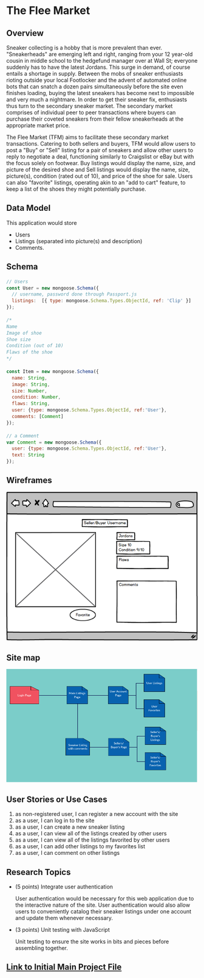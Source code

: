 
# The Flee Market

## Overview

Sneaker collecting is a hobby that is more prevalent than ever. "Sneakerheads" are emerging left and right, ranging from your 12 year-old cousin in middle school to the hedgefund manager over at Wall St; everyone suddenly has to have the latest Jordans. This surge in demand, of course entails a shortage in supply. Between the mobs of sneaker enthusiasts rioting outside your local Footlocker and the advent of automated online bots that can snatch a dozen pairs simultaneously before the site even finishes loading, buying the latest sneakers has become next to impossible and very much a nightmare. In order to get their sneaker fix, enthusiasts thus turn to the secondary sneaker market. The secondary market comprises of individual peer to peer transactions where buyers can purchase their coveted sneakers from their fellow sneakerheads at the appropriate market price. 

The Flee Market (TFM) aims to facilitate these secondary market transactions. Catering to both sellers and buyers, TFM would allow users to post a "Buy" or "Sell" listing for a pair of sneakers and allow other users to reply to negotiate a deal, functioning similarly to Craigslist or eBay but with the focus solely on footwear. Buy listings would display the name, size, and picture of the desired shoe and Sell listings would display the name, size, picture(s), condition (rated out of 10), and price of the shoe for sale. Users can also "favorite" listings, operating akin to an "add to cart" feature, to keep a list of the shoes they might potentially purchase. 

## Data Model

This application would store 
* Users 
* Listings (separated into picture(s) and description) 
* Comments.


## Schema

```javascript
// Users
const User = new mongoose.Schema({
  // username, password done through Passport.js
  listings:  [{ type: mongoose.Schema.Types.ObjectId, ref: 'Clip' }]
});

/*
Name
Image of shoe
Shoe size
Condition (out of 10)
Flaws of the shoe
*/

const Item = new mongoose.Schema({
  name: String,
  image: String,
  size: Number,
  condition: Number,
  flaws: String,
  user: {type: mongoose.Schema.Types.ObjectId, ref:'User'},
  comments: [Comment]
});

// a Comment
var Comment = new mongoose.Schema({
  user: {type: mongoose.Schema.Types.ObjectId, ref:'User'},
  text: String
});
```

## Wireframes


![Mock Listing](documentation/TheFleeMarket.png)




## Site map

![Mock Listing](documentation/SiteMap.png)

## User Stories or Use Cases

1. as non-registered user, I can register a new account with the site
2. as a user, I can log in to the site
3. as a user, I can create a new sneaker listing
4. as a user, I can view all of the listings created by other users
5. as a user, I can view all of the listings favorited by other users
6. as a user, I can add other listings to my favorites list
7. as a user, I can comment on other listings

## Research Topics



* (5 points) Integrate user authentication

  User authentication would be necessary for this web application due to the interactive nature of the site. User authentication would also allow users to conveniently catalog their sneaker listings under one account and update them whenever necessary. 
    
* (3 points) Unit testing with JavaScript
  
  Unit testing to ensure the site works in bits and pieces before assembling together.




## [Link to Initial Main Project File](code/app.js) 


